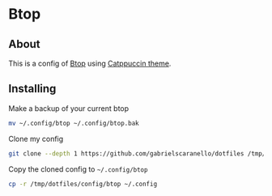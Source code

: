 # Btop

## About

This is a config of [Btop](https://github.com/aristocratos/btop) using [Catppuccin theme](https://github.com/catppuccin/btop).

## Installing

Make a backup of your current btop

```bash
mv ~/.config/btop ~/.config/btop.bak
```

Clone my config

```bash
git clone --depth 1 https://github.com/gabrielscaranello/dotfiles /tmp/dotfiles
```

Copy the cloned config to `~/.config/btop`

```bash
cp -r /tmp/dotfiles/config/btop ~/.config
```
